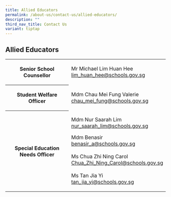 ```yaml
---
title: Allied Educators
permalink: /about-us/contact-us/allied-educators/
description: ""
third_nav_title: Contact Us
variant: tiptap
---
```

<h2><strong>Allied Educators</strong></h2><table><tbody><tr><th rowspan="1" colspan="1"><p>Senior School Counsellor</p></th><td rowspan="1" colspan="1"><p>Mr Michael Lim Huan Hee<br><a href="mailto:lim_huan_hee@schools.gov.sg" rel="noopener noreferrer" target="_blank">lim_huan_hee@schools.gov.sg</a></p></td></tr><tr><th rowspan="1" colspan="1"><p>Student Welfare Officer</p></th><td rowspan="1" colspan="1"><p>Mdm Chau Mei Fung Valerie<br><a href="mailto:chau_mei_fung@schools.gov.sg" rel="noopener noreferrer nofollow" target="_blank">chau_mei_fung@schools.gov.sg</a></p></td></tr><tr><th rowspan="1" colspan="1"><p>Special Education Needs Officer</p></th><td rowspan="1" colspan="1"><p>Mdm Nur Saarah Lim<br><a href="mailto:nur_saarah_lim@schools.gov.sg" rel="noopener noreferrer" target="_blank">nur_saarah_lim@schools.gov.sg</a></p><p>Mdm Benasir<br><a href="mailto:benasir_a@schools.gov.sg" rel="noopener noreferrer" target="_blank">benasir_a@schools.gov.sg</a><br><br>Ms Chua Zhi Ning Carol<br><a href="mailto:Chua_Zhi_Ning_Carol@schools.gov.sg" rel="noopener noreferrer" target="_blank">Chua_Zhi_Ning_Carol@schools.gov.sg</a> <br><br>Ms Tan Jia Yi<br><a href="mailto:tan_jia_yi@schools.gov.sg" rel="noopener noreferrer" target="_blank">tan_jia_yi@schools.gov.sg</a><br></p></td></tr></tbody></table><p></p>